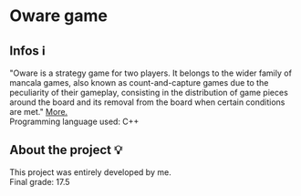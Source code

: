 # Oware game
## Infos :information_source:
"Oware is a strategy game for two players. It belongs to the wider family of mancala games, also known as count-and-capture games due to the peculiarity of their gameplay, consisting in the distribution of game pieces around the board and its removal from the board when certain conditions are met."
<a href="http://www.joansala.com/auale/rules/en/">More.</a><br>
Programming language used: C++


## About the project :bulb:
This project was entirely developed by me.<br>
Final grade: 17.5 
